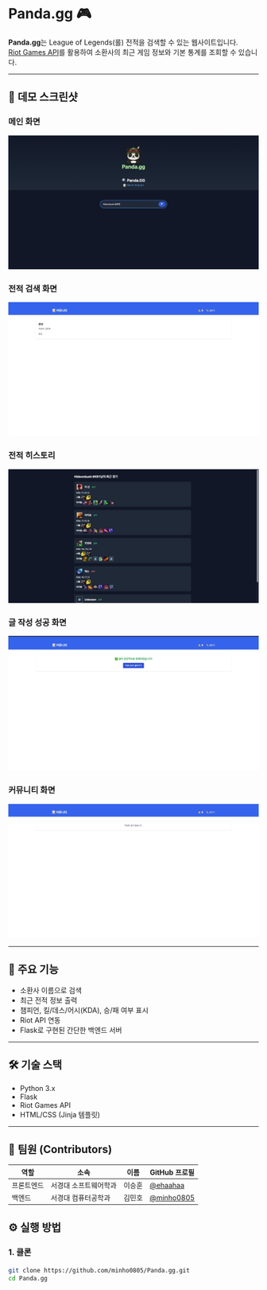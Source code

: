 # Panda.gg 🎮

**Panda.gg**는 League of Legends(롤) 전적을 검색할 수 있는 웹사이트입니다.  
[Riot Games API](https://developer.riotgames.com/)를 활용하여 소환사의 최근 게임 정보와 기본 통계를 조회할 수 있습니다.

---

## 📸 데모 스크린샷

### 메인 화면
![Main](images/main.png)

### 전적 검색 화면
![Search](images/search.png)

### 전적 히스토리
![Match History](images/match_history.png)

### 글 작성 성공 화면
![Post Success](images/post_succss.png)

### 커뮤니티 화면
![Community](images/community.png)

---

## 🚀 주요 기능

- 소환사 이름으로 검색
- 최근 전적 정보 출력
- 챔피언, 킬/데스/어시(KDA), 승/패 여부 표시
- Riot API 연동
- Flask로 구현된 간단한 백엔드 서버

---

## 🛠️ 기술 스택

- Python 3.x
- Flask
- Riot Games API
- HTML/CSS (Jinja 템플릿)

---

## 👥 팀원 (Contributors)

| 역할       | 소속                 | 이름   | GitHub 프로필 |
|------------|----------------------|--------|---------------|
| 프론트엔드 | 서경대 소프트웨어학과 | 이승훈 | [@ehaahaa](https://github.com/ehaahaa) |
| 백엔드     | 서경대 컴퓨터공학과   | 김민호 | [@minho0805](https://github.com/minho0805) |
## ⚙️ 실행 방법

### 1. 클론

```bash
git clone https://github.com/minho0805/Panda.gg.git
cd Panda.gg

